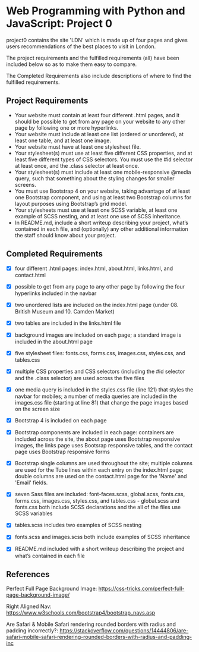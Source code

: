 # Web Programming with Python and JavaScript: Project 0

project0 contains the site 'LDN' which is made up of four pages and gives users recommendations of the best places to visit in London.

The project requirements and the fulfilled requirements (all) have been included below so as to make them easy to compare.

The Completed Requirements also include descriptions of where to find the fulfilled requirements.

## Project Requirements

* Your website must contain at least four different .html pages, and it should be possible to get from any page on your website to any other page by following one or more hyperlinks.
* Your website must include at least one list (ordered or unordered), at least one table, and at least one image.
* Your website must have at least one stylesheet file.
* Your stylesheet(s) must use at least five different CSS properties, and at least five different types of CSS selectors. You must use the #id selector at least once, and the .class selector at least once.
* Your stylesheet(s) must include at least one mobile-responsive @media query, such that something about the styling changes for smaller screens.
* You must use Bootstrap 4 on your website, taking advantage of at least one Bootstrap component, and using at least two Bootstrap columns for layout purposes using Bootstrap’s grid model.
* Your stylesheets must use at least one SCSS variable, at least one example of SCSS nesting, and at least one use of SCSS inheritance.
* In README.md, include a short writeup describing your project, what’s contained in each file, and (optionally) any other additional information the staff should know about your project.


## Completed Requirements

- [x] four different .html pages: index.html, about.html, links.html, and contact.html
- [x] possible to get from any page to any other page by following the four hyperlinks included in the navbar
- [x] two unordered lists are included on the index.html page (under 08. British Museum and 10. Camden Market)
- [x] two tables are included in the links.html file
- [x] background images are included on each page; a standard image is included in the about.html page
- [x] five stylesheet files: fonts.css, forms.css, images.css, styles.css, and tables.css
- [x] multiple CSS properties and CSS selectors (including the #id selector and the .class selector) are used across the five files
- [x] one media query is included in the styles.css file (line 121) that styles the navbar for mobiles; a number of media queries are included in the images.css file (starting at line 81) that change the page images based on the screen size
- [x] Bootstrap 4 is included on each page
- [x] Bootstrap components are included in each page: containers are included across the site, the about page uses Bootstrap responsive images, the links page uses Bootsrap responsive tables, and the contact page uses Bootstrap responsive forms
- [x] Bootstrap single columns are used throughout the site; multiple columns are used for the Tube lines within each entry on the index.html page; double columns are used on the contact.html page for the 'Name' and 'Email' fields.
- [x] seven Sass files are included: font-faces.scss, global.scss, fonts.css, forms.css, images.css, styles.css, and tables.css - global.scss and fonts.css both include SCSS declarations and the all of the files use SCSS variables
- [x] tables.scss includes two examples of SCSS nesting
- [x] fonts.scss and images.scss both include examples of SCSS inheritance
- [x] README.md included with a short writeup describing the project and what’s contained in each file


## References

Perfect Full Page Background Image:
https://css-tricks.com/perfect-full-page-background-image/

Right Aligned Nav:
https://www.w3schools.com/bootstrap4/bootstrap_navs.asp

Are Safari & Mobile Safari rendering rounded borders with radius and padding incorrectly?:
https://stackoverflow.com/questions/14444806/are-safari-mobile-safari-rendering-rounded-borders-with-radius-and-padding-inc